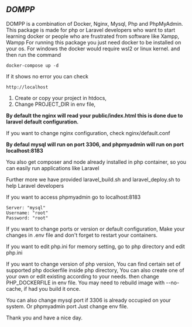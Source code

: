

## ***DOMPP***

DOMPP is a combination of Docker, Nginx, Mysql, Php and PhpMyAdmin.
This package is made for php or Laravel developers who want to start learning docker or people who are frustrated from software like Xampp, Wampp
For running this package you just need docker to be installed on your os.
For windows the docker would require wsl2 or linux kernel.
and then run the command

    docker-compose up -d

If it shows no error you can check

    http://localhost

1. Create or copy your project in htdocs,
2. Change PROJECT_DIR in env file,

**By default the nginx will read your public/index.html
this is done due to laravel default configuration.**

If you want to change nginx configuration, check nginx/default.conf

**By defaul mysql will run on port 3306,
and phpmyadmin will run on port localhost:8183**

You also get composer and node already installed in php container, so you can easily run applications like Laravel

Further more we have provided laravel_build.sh and laravel_deploy.sh to help Laravel developers

If you want to access phpmyadmin go to localhost:8183  

    Server: "mysql"
    Username: "root"
    Password: "root"

If you want to change ports or version or default configuration,
Make your changes in .env file
and don't forget to restart your containers.

If you want to edit php.ini for memory setting, go to php directory and edit php.ini

If you want to change version of php version,
You can find certain set of supported php dockerfile inside php directory,
You can also create one of your own or edit existing according to your needs.
then change PHP_DOCKERFILE in env file.
You may need to rebuild image with --no-cache, if had you build it once.

You can also change mysql port if 3306 is already occupied on your system.
Or phpmyadmin port
Just change env file.

Thank you and have a nice day.